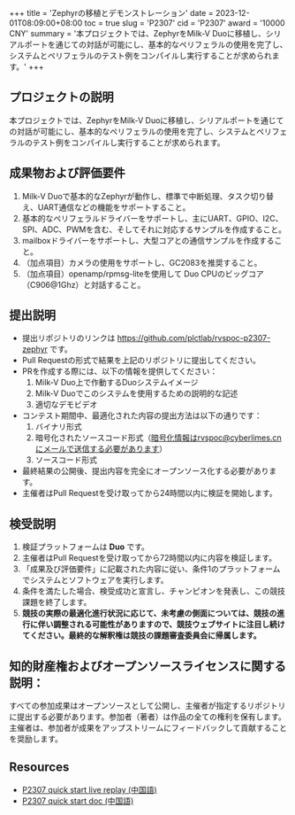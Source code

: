 +++
title = 'Zephyrの移植とデモンストレーション'
date = 2023-12-01T08:09:00+08:00
toc = true
slug = 'P2307'
cid = 'P2307'
award = '10000 CNY'
summary = '本プロジェクトでは、ZephyrをMilk-V Duoに移植し、シリアルポートを通じての対話が可能にし、基本的なペリフェラルの使用を完了し、システムとペリフェラルのテスト例をコンパイルし実行することが求められます。'
+++

## プロジェクトの説明

本プロジェクトでは、ZephyrをMilk-V Duoに移植し、シリアルポートを通じての対話が可能にし、基本的なペリフェラルの使用を完了し、システムとペリフェラルのテスト例をコンパイルし実行することが求められます。

## 成果物および評価要件

1. Milk-V Duoで基本的なZephyrが動作し、標準で中断処理、タスク切り替え、UART通信などの機能をサポートすること。
2. 基本的なペリフェラルドライバーをサポートし、主にUART、GPIO、I2C、SPI、ADC、PWMを含む、そしてそれに対応するサンプルを作成すること。
3. mailboxドライバーをサポートし、大型コアとの通信サンプルを作成すること。
4. （加点項目）カメラの使用をサポートし、GC2083を推奨すること。
5. （加点項目）openamp/rpmsg-liteを使用して Duo CPUのビッグコア（C906@1Ghz）と対話すること。

## 提出説明
 
* 提出リポジトリのリンクは https://github.com/plctlab/rvspoc-p2307-zephyr です。
* Pull Requestの形式で結果を上記のリポジトリに提出してください。
* PRを作成する際には、以下の情報を提供してください：
  1. Milk-V Duo上で作動するDuoシステムイメージ
  2. Milk-V Duoでこのシステムを使用するための説明的な記述
  3. 適切なデモビデオ
* コンテスト期間中、最適化された内容の提出方法は以下の通りです：
  1. バイナリ形式
  2. 暗号化されたソースコード形式（暗号化情報はrvspoc@cyberlimes.cnにメールで送信する必要があります）
  3. ソースコード形式
* 最終結果の公開後、提出内容を完全にオープンソース化する必要があります。
* 主催者はPull Requestを受け取ってから24時間以内に検証を開始します。

## 検受説明

1. 検証プラットフォームは **Duo** です。
2. 主催者はPull Requestを受け取ってから72時間以内に内容を検証します。
3. 「成果及び評価要件」に記載された内容に従い、条件1のプラットフォームでシステムとソフトウェアを実行します。
4. 条件を満たした場合、検受成功と宣言し、チャンピオンを発表し、この競技課題を終了します。
5. **競技の実際の最適化進行状況に応じて、未考慮の側面については、競技の進行に伴い調整される可能性がありますので、競技ウェブサイトに注目し続けてください。最終的な解釈権は競技の課題審査委員会に帰属します。**

## 知的財産権およびオープンソースライセンスに関する説明：

すべての参加成果はオープンソースとして公開し、主催者が指定するリポジトリに提出する必要があります。参加者（著者）は作品の全ての権利を保有します。主催者は、参加者が成果をアップストリームにフィードバックして貢献することを奨励します。

## Resources

- [P2307 quick start live replay (中国語)](https://www.bilibili.com/video/BV1264y1E7PJ)
- [P2307 quick start doc (中国語)](https://github.com/plctlab/rvspoc/blob/main/archives/2023/Docs/P2307/P2307.md)